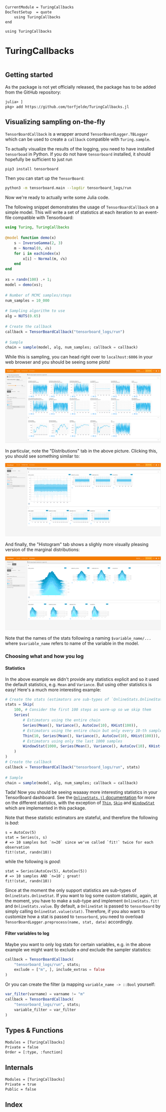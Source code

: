```@meta
CurrentModule = TuringCallbacks
DocTestSetup  = quote
    using TuringCallbacks
end
```

```@setup setup
using TuringCallbacks
```

# TuringCallbacks

```@contents
```

## Getting started
As the package is not yet officially released, the package has to be added from the GitHub repository:
```@example
julia> ]
pkg> add https://github.com/torfjelde/TuringCallbacks.jl
```

## Visualizing sampling on-the-fly
`TensorBoardCallback` is a wrapper around `TensorBoardLogger.TBLogger` which can be used to create a `callback` compatible with `Turing.sample`.

To actually visualize the results of the logging, you need to have installed `tensorboad` in Python. If you do not have `tensorboard` installed,
it should hopefully be sufficient to just run
```sh
pip3 install tensorboard
```
Then you can start up the `TensorBoard`:
```sh
python3 -m tensorboard.main --logdir tensorboard_logs/run
```
Now we're ready to actually write some Julia code.

The following snippet demonstrates the usage of `TensorBoardCallback` on a simple model. 
This will write a set of statistics at each iteration to an event-file compatible with Tensorboard:

```julia
using Turing, TuringCallbacks

@model function demo(x)
    s ~ InverseGamma(2, 3)
    m ~ Normal(0, √s)
    for i in eachindex(x)
        x[i] ~ Normal(m, √s)
    end
end

xs = randn(100) .+ 1;
model = demo(xs);

# Number of MCMC samples/steps
num_samples = 10_000

# Sampling algorithm to use
alg = NUTS(0.65)

# Create the callback
callback = TensorBoardCallback("tensorboard_logs/run")

# Sample
chain = sample(model, alg, num_samples; callback = callback)
```

While this is sampling, you can head right over to `localhost:6006` in your web browser and you should be seeing some plots!

![TensorBoard dashboard](assets/tensorboard_demo_initial_screen.png)

In particular, note the "Distributions" tab in the above picture. Clicking this, you should see something similar to:

![TensorBoard dashboard](assets/tensorboard_demo_distributions_screen.png)

And finally, the "Histogram" tab shows a slighly more visually pleasing version of the marginal distributions:

![TensorBoard dashboard](assets/tensorboard_demo_histograms_screen.png)

Note that the names of the stats following a naming `$variable_name/...` where `$variable_name` refers to name of the variable in the model.

### Choosing what and how you log
#### Statistics
In the above example we didn't provide any statistics explicit and so it used the default statistics, e.g. `Mean` and `Variance`. But using other statistics is easy! Here's a much more interesting example:
```julia
# Create the stats (estimators are sub-types of `OnlineStats.OnlineStat`)
stats = Skip(
    100, # Consider the first 100 steps as warm-up so we skip them
    Series(
        # Estimators using the entire chain
        Series(Mean(), Variance(), AutoCov(10), KHist(100)),
        # Estimators using the entire chain but only every 10-th sample
        Thin(10, Series(Mean(), Variance(), AutoCov(10), KHist(100))),
        # Estimators using only the last 1000 samples
        WindowStat(1000, Series(Mean(), Variance(), AutoCov(10), KHist(100)))
    )
)
# Create the callback
callback = TensorBoardCallback("tensorboard_logs/run", stats)

# Sample
chain = sample(model, alg, num_samples; callback = callback)
```

Tada! Now you should be seeing waaaay more interesting statistics in your TensorBoard dashboard. See the [`OnlineStats.jl` documentation](https://joshday.github.io/OnlineStats.jl/latest/) for more on the different statistics, with the exception of [`Thin`](@ref), [`Skip`](@ref) and [`WindowStat`](@ref) which are implemented in this package.

Note that these statistic estimators are stateful, and therefore the following is *bad*:

```@repl setup
s = AutoCov(5)
stat = Series(s, s)
# => 10 samples but `n=20` since we've called `fit!` twice for each observation
fit!(stat, randn(10))
```
while the following is *good*:
```@repl setup
stat = Series(AutoCov(5), AutoCov(5))
# => 10 samples AND `n=10`; great!
fit!(stat, randn(10))
```

Since at the moment the only support statistics are sub-types of `OnlineStats.OnlineStat`. If you want to log some custom statistic, again, at the moment, you have to make a sub-type and implement `OnlineStats.fit!` and `OnlineStats.value`. By default, a `OnlineStat` is passed to `tensorboard` by simply calling `OnlineStat.value(stat)`. Therefore, if you also want to customize how a stat is passed to `tensorbord`, you need to overload `TensorBoardLogger.preprocess(name, stat, data)` accordingly.

#### Filter variables to log
Maybe you want to only log stats for certain variables, e.g. in the above example we might want to exclude `m` *and* exclude the sampler statistics:
```julia
callback = TensorBoardCallback(
    "tensorboard_logs/run", stats;
    exclude = ["m", ], include_extras = false
)
```
Or you can create the filter (a mapping `variable_name -> ::Bool` yourself:
```julia
var_filter(varname) = varname != "m"
callback = TensorBoardCallback(
    "tensorboard_logs/run", stats;
    variable_filter = var_filter
)
```

## Types & Functions

```@autodocs
Modules = [TuringCallbacks]
Private = false
Order = [:type, :function]
```

## Internals
```@autodocs
Modules = [TuringCallbacks]
Private = true
Public = false
```

## Index

```@index
```
